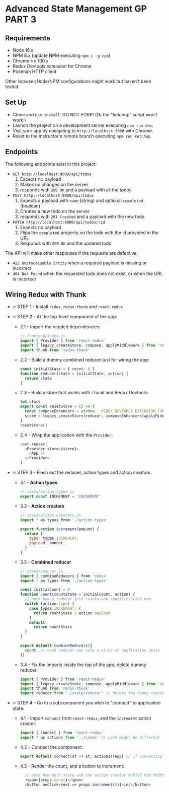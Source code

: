 # Advanced State Management GP PART 3

## Requirements

- Node 16.x
- NPM 8.x (update NPM executing `npm i -g npm`)
- Chrome >= 100.x
- Redux Devtools extension for Chrome
- Postman HTTP client

Other browser/Node/NPM configurations might work but haven't been tested.

## Set Up

- Clone and `npm install`. DO NOT FORK! (Or the "ketchup" script won't work.)
- Launch the project on a development server executing `npm run dev`.
- Visit your app by navigating to `http://localhost:3000` with Chrome.
- Reset to the instructor's remote branch executing `npm run ketchup`.

## Endpoints

The following endpoints exist in this project:

- `GET http://localhost:9000/api/todos`
  1. Expects no payload
  2. Makes no changes on the server
  3. responds with `200 OK` and a payload with all the todos
- `POST http://localhost:9000/api/todos`
  1. Expects a payload with `name` (string) and optional `completed` (boolean)
  2. Creates a new todo on the server
  3. responds with `201 Created` and a payload with the new todo
- `PATCH http://localhost:9000/api/todos/:id`
  1. Expects no payload
  2. Flips the `completed` property on the todo with the id provided in the URL
  3. Responds with `200 OK` and the updated todo

The API will make other responses if the requests are defective:

- `422 Unprocessable Entity` when a required payload is missing or incorrect
- `404 Not Found` when the requested todo does not exist, or when the URL is incorrect

## Wiring Redux with Thunk

- 🔥 STEP 1 - Install `redux`, `redux-thunk` and `react-redux`
- 🔥 STEP 2 - At the top-level component of the app:
  - 2.1 - Import the needed dependencies:

    ```js
    // frontend/index.js
    import { Provider } from 'react-redux'
    import { legacy_createStore, compose, applyMiddleware } from 'redux'
    import thunk from 'redux-thunk'
    ```

  - 2.2 - Build a dummy combined reducer just for wiring the app:

    ```js
    const initialState = { count: 0 }
    function reducer(state = initialState, action) {
      return state
    }
    ```

  - 2.3 - Build a store that works with Thunk and Redux Devtools:

    ```js
    let store
    export const resetStore = () => {
      const composeEnhancers = window.__REDUX_DEVTOOLS_EXTENSION_COMPOSE__ || compose
      store = legacy_createStore(reducer, composeEnhancers(applyMiddleware(thunk)))
    }
    resetStore()
    ```

  - 2.4 - Wrap the application with the `Provider`:

    ```js
    root.render(
      <Provider store={store}>
        <App />
      </Provider>
    )
    ```

- 🔥 STEP 3 - Flesh out the reducer, action types and action creators:

  - 3.1 - __Action types__

    ```js
    // state/action-types.js
    export const INCREMENT = 'INCREMENT'
    ```

  - 3.2 - __Action creators__

    ```js
    // state/action-creators.js
    import * as types from './action-types'

    export function increment(amount) {
      return {
        type: types.INCREMENT,
        payload: amount,
      }
    }
    ```

  - 3.3 - __Combined reducer__

    ```js
    // state/reducer.js
    import { combineReducers } from 'redux'
    import * as types from './action-types'

    const initialCount = 0
    function count(countState = initialCount, action) {
      // note how a reducer just tracks one specific slice now
      switch (action.type) {
        case types.INCREMENT: {
          return countState + action.payload
        }
        default:
          return countState
      }
    }

    export default combineReducers({
      count, // each reducer now only a slice of application state
    })
    ```

  - 3.4 - Fix the imports inside the top of the app, delete dummy reducer:

    ```js
    import { Provider } from 'react-redux'
    import { legacy_createStore, compose, applyMiddleware } from 'redux'
    import thunk from 'redux-thunk'
    import reducer from './state/reducer' // delete the dummy reducer
    ```

- 🔥 STEP 4 - Go to a subcomponent you wish to "connect" to application state:
  - 4.1 - Import `connect` from `react-redux`, and the `increment` action creator:

    ```js
    import { connect } from 'react-redux'
    import * as actions from '../index' // path might be different
    ```

  - 4.2 - Connect the component:

    ```js
    export default connect(st => st, actions)(App) // if connecting App
    ```

  - 4.3 - Render the count, and a button to increment:

    ```js
      // note how both state and the action creator ARRIVE VIA PROPS
      <span>{props.count}</span>
      <button onClick={evt => props.increment(3)}>inc</button>
    ```
